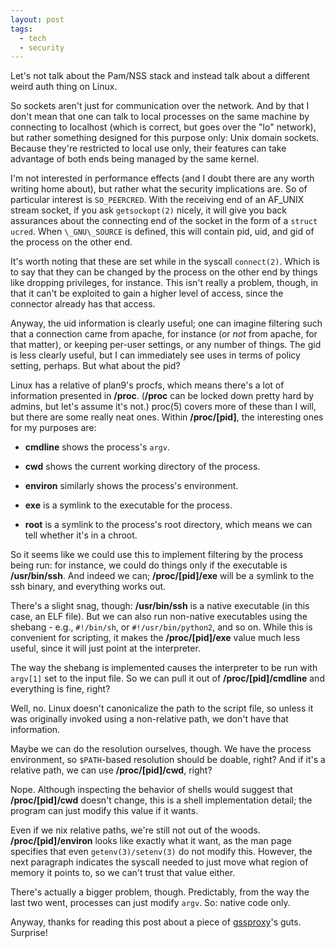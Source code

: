 ```yaml
---
layout: post
tags:
  - tech
  - security
---
```


Let's not talk about the Pam/NSS stack and instead talk about a different
weird auth thing on Linux.

So sockets aren't just for communication over the network.  And by that I
don't mean that one can talk to local processes on the same machine by
connecting to localhost (which is correct, but goes over the "lo" network),
but rather something designed for this purpose only: Unix domain sockets.
Because they're restricted to local use only, their features can take
advantage of both ends being managed by the same kernel.

I'm not interested in performance effects (and I doubt there are any worth
writing home about), but rather what the security implications are.  So of
particular interest is `SO_PEERCRED`.  With the receiving end of an AF\_UNIX
stream socket, if you ask `getsockopt(2)` nicely, it will give you back
assurances about the connecting end of the socket in the form of a `struct
ucred`.  When `\_GNU\_SOURCE` is defined, this will contain pid, uid, and gid
of the process on the other end.

It's worth noting that these are set while in the syscall `connect(2)`.  Which
is to say that they can be changed by the process on the other end by things
like dropping privileges, for instance.  This isn't really a problem, though,
in that it can't be exploited to gain a higher level of access, since the
connector already has that access.

Anyway, the uid information is clearly useful; one can imagine filtering such
that a connection came from apache, for instance (or *not* from apache, for
that matter), or keeping per-user settings, or any number of things.  The gid
is less clearly useful, but I can immediately see uses in terms of policy
setting, perhaps.  But what about the pid?

Linux has a relative of plan9's procfs, which means there's a lot of
information presented in **/proc**.  (**/proc** can be locked down pretty hard
by admins, but let's assume it's not.)  proc(5) covers more of these than I
will, but there are some really neat ones.  Within **/proc/[pid]**, the
interesting ones for my purposes are:

- **cmdline** shows the process's `argv`.

- **cwd** shows the current working directory of the process.

- **environ** similarly shows the process's environment.

- **exe** is a symlink to the executable for the process.

- **root** is a symlink to the process's root directory, which means we can
  tell whether it's in a chroot.
  
So it seems like we could use this to implement filtering by the process being
run: for instance, we could do things only if the executable is
**/usr/bin/ssh**.  And indeed we can; **/proc/[pid]/exe** will be a symlink to
the ssh binary, and everything works out.

There's a slight snag, though: **/usr/bin/ssh** is a native executable (in
this case, an ELF file).  But we can also run non-native executables using the
shebang - e.g., `#!/bin/sh`, or `#!/usr/bin/python2`, and so on.  While this
is convenient for scripting, it makes the **/proc/[pid]/exe** value much less
useful, since it will just point at the interpreter.

The way the shebang is implemented causes the interpreter to be run with
`argv[1]` set to the input file.  So we can pull it out of
**/proc/[pid]/cmdline** and everything is fine, right?

Well, no.  Linux doesn't canonicalize the path to the script file, so unless
it was originally invoked using a non-relative path, we don't have that
information.

Maybe we can do the resolution ourselves, though.  We have the process
environment, so `$PATH`-based resolution should be doable, right?  And if it's
a relative path, we can use **/proc/[pid]/cwd**, right?

Nope.  Although inspecting the behavior of shells would suggest that
**/proc/[pid]/cwd** doesn't change, this is a shell implementation detail; the
program can just modify this value if it wants.

Even if we nix relative paths, we're still not out of the woods.
**/proc/[pid]/environ** looks like exactly what it want, as the man page
specifies that even `getenv(3)/setenv(3)` do not modify this.  However, the
next paragraph indicates the syscall needed to just move what region of memory
it points to, so we can't trust that value either.

There's actually a bigger problem, though.  Predictably, from the way the last
two went, processes can just modify `argv`.  So: native code only.

Anyway, thanks for reading this post about a piece of
[gssproxy](https://pagure.io/gssproxy)'s guts.  Surprise!
